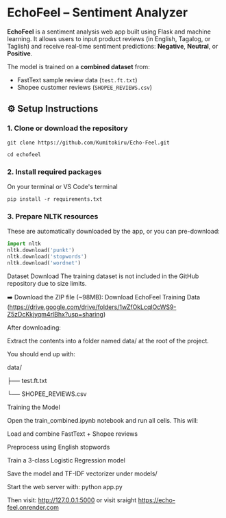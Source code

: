 # EchoFeel – Sentiment Analyzer

**EchoFeel** is a sentiment analysis web app built using Flask and machine learning. It allows users to input product reviews (in English, Tagalog, or Taglish) and receive real-time sentiment predictions: **Negative**, **Neutral**, or **Positive**.

The model is trained on a **combined dataset** from:
- FastText sample review data (`test.ft.txt`)
- Shopee customer reviews (`SHOPEE_REVIEWS.csv`)



## ⚙️ Setup Instructions

### 1. Clone or download the repository

```terminal
git clone https://github.com/Kumitokiru/Echo-Feel.git
```
```terminal
cd echofeel
```

### 2. Install required packages

On your terminal or VS Code's terminal

```terminal
pip install -r requirements.txt
```

### 3. Prepare NLTK resources

These are automatically downloaded by the app, or you can pre-download:

```python
import nltk
nltk.download('punkt')
nltk.download('stopwords')
nltk.download('wordnet')
```

Dataset Download
The training dataset is not included in the GitHub repository due to size limits.

➡️ Download the ZIP file (~98MB):
Download EchoFeel Training Data
(https://drive.google.com/drive/folders/1wZfOkLcqlOcWS9-Z5zDcKkjyqm4rlBhx?usp=sharing)

After downloading:

Extract the contents into a folder named data/ at the root of the project.

You should end up with:

    
data/

├── test.ft.txt

└── SHOPEE_REVIEWS.csv

Training the Model

Open the train_combined.ipynb notebook and run all cells. This will:

Load and combine FastText + Shopee reviews

Preprocess using English stopwords

Train a 3-class Logistic Regression model

Save the model and TF-IDF vectorizer under models/

Start the web server with:
python app.py


Then visit:
http://127.0.0.1:5000
or visit sraight
https://echo-feel.onrender.com

